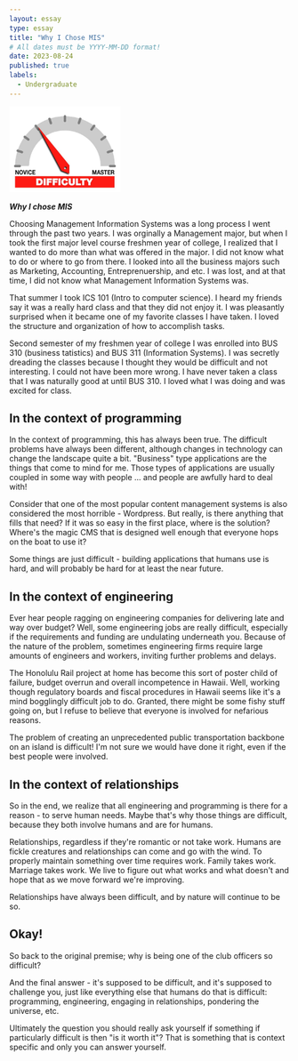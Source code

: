 ```yaml
---
layout: essay
type: essay
title: "Why I Chose MIS"
# All dates must be YYYY-MM-DD format!
date: 2023-08-24
published: true
labels:
  - Undergraduate 
---
```


<img width="200px" class="rounded float-start pe-4" src="../img/difficulty/degree_difficulty.jpg">

***Why I chose MIS***

Choosing Management Information Systems was a long process I went through the past two years. I was orginally a Management major, but when I took the first major level course freshmen year of college, I realized that I wanted to do more than what was offered in the major. I did not know what to do or where to go from there. I looked into all the business majors such as Marketing, Accounting, Entreprenuership, and etc. I was lost, and at that time, I did not know what Management Information Systems was. 

That summer I took ICS 101 (Intro to computer science). I heard my friends say it was a really hard class and that they did not enjoy it. I was pleasantly surprised when it became one of my favorite classes I have taken. I loved the structure and organization of how to accomplish tasks. 

Second semester of my freshmen year of college I was enrolled into BUS 310 (business tatistics) and BUS 311 (Information Systems). I was secretly dreading the classes because I thought they would be difficult and not interesting. I could not have been more wrong. I have never taken a class that I was naturally good at until BUS 310. I loved what I was doing and was excited for class. 

## In the context of programming

In the context of programming, this has always been true. The difficult problems have always been different, although changes in technology can change the landscape quite a bit. "Business" type applications are the things that come to mind for me. Those types of applications are usually coupled in some way with people ... and people are awfully hard to deal with!

Consider that one of the most popular content management systems is also considered the most horrible - Wordpress. But really, is there anything that fills that need? If it was so easy in the first place, where is the solution? Where's the magic CMS that is designed well enough that everyone hops on the boat to use it?

Some things are just difficult - building applications that humans use is hard, and will probably be hard for at least the near future.

## In the context of engineering

Ever hear people ragging on engineering companies for delivering late and way over budget? Well, some engineering jobs are really difficult, especially if the requirements and funding are undulating underneath you. Because of the nature of the problem, sometimes engineering firms require large amounts of engineers and workers, inviting further problems and delays.

The Honolulu Rail project at home has become this sort of poster child of failure, budget overrun and overall incompetence in Hawaii. Well, working though regulatory boards and fiscal procedures in Hawaii seems like it's a mind bogglingly difficult job to do. Granted, there might be some fishy stuff going on, but I refuse to believe that everyone is involved for nefarious reasons.

The problem of creating an unprecedented public transportation backbone on an island is difficult! I'm not sure we would have done it right, even if the best people were involved.

## In the context of relationships

So in the end, we realize that all engineering and programming is there for a reason - to serve human needs. Maybe that's why those things are difficult, because they both involve humans and are for humans.

Relationships, regardless if they're romantic or not take work. Humans are fickle creatures and relationships can come and go with the wind. To properly maintain something over time requires work. Family takes work. Marriage takes work. We live to figure out what works and what doesn't and hope that as we move forward we're improving.

Relationships have always been difficult, and by nature will continue to be so.

## Okay!

So back to the original premise; why is being one of the club officers so difficult?

And the final answer - it's supposed to be difficult, and it's supposed to challenge you, just like everything else that humans do that is difficult: programming, engineering, engaging in relationships, pondering the universe, etc.

Ultimately the question you should really ask yourself if something if particularly difficult is then "is it worth it"? That is something that is context specific and only you can answer yourself.
